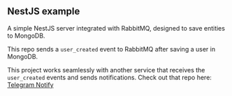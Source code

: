 ## NestJS example

A simple NestJS server integrated with RabbitMQ, designed to save entities to MongoDB.

This repo sends a `user_created` event to RabbitMQ after saving a user in MongoDB.

This project works seamlessly with another service that receives the `user_created` events and sends notifications. Check out that repo here: [Telegram Notify](https://github.com/smarenkov/telegram_notify)
